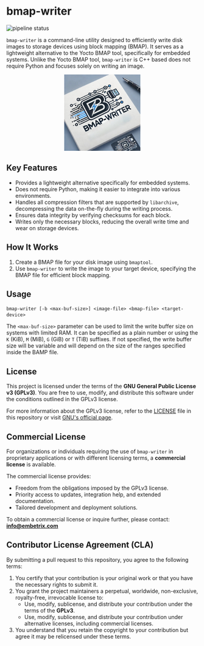 
# bmap-writer

![pipeline status](https://github.com/embetrix/bmap-writer/actions/workflows/cmake-single-platform.yml/badge.svg)

`bmap-writer` is a command-line utility designed to efficiently write disk images to storage devices using block mapping (BMAP). 
It serves as a lightweight alternative to the Yocto BMAP tool, specifically for embedded systems. 
Unlike the Yocto BMAP tool, `bmap-writer` is C++ based does not require Python and focuses solely on writing an image.

<p align ="center"><img src=bmap-writer.jpeg width=200 height=200 /></p>

## Key Features

- Provides a lightweight alternative specifically for embedded systems.
- Does not require Python, making it easier to integrate into various environments.
- Handles all compression filters that are supported by `libarchive`, decompressing the data on-the-fly during the writing process.
- Ensures data integrity by verifying checksums for each block.
- Writes only the necessary blocks, reducing the overall write time and wear on storage devices.

## How It Works

1. Create a BMAP file for your disk image using `bmaptool`.
2. Use `bmap-writer` to write the image to your target device, specifying the BMAP file for efficient block mapping.

## Usage

```
bmap-writer [-b <max-buf-size>] <image-file> <bmap-file> <target-device>
```

The `<max-buf-size>` parameter can be used to limit the write buffer size on systems with limited RAM.
It can be specified as a plain number or using the `K` (KiB), `M` (MiB), `G` (GiB) or `T` (TiB) suffixes.
If not specified, the write buffer size will be variable and will depend on the size of the ranges specified inside the BAMP file.

## License

This project is licensed under the terms of the **GNU General Public License v3 (GPLv3)**.
You are free to use, modify, and distribute this software under the conditions outlined in the GPLv3 license.

For more information about the GPLv3 license, refer to the [LICENSE](LICENSE) file in this repository or visit [GNU's official page](https://www.gnu.org/licenses/gpl-3.0.html).


## Commercial License

For organizations or individuals requiring the use of `bmap-writer` in proprietary applications or with different licensing terms, a **commercial license** is available.

The commercial license provides:
- Freedom from the obligations imposed by the GPLv3 license.
- Priority access to updates, integration help, and extended documentation.
- Tailored development and deployment solutions.

To obtain a commercial license or inquire further, please contact: [**info@embetrix.com**](mailto:info@embetrix.com)


## Contributor License Agreement (CLA)

By submitting a pull request to this repository, you agree to the following terms:

1. You certify that your contribution is your original work or that you have the necessary rights to submit it.
2. You grant the project maintainers a perpetual, worldwide, non-exclusive, royalty-free, irrevocable license to:
   - Use, modify, sublicense, and distribute your contribution under the terms of the **GPLv3**.
   - Use, modify, sublicense, and distribute your contribution under alternative licenses, including commercial licenses.
3. You understand that you retain the copyright to your contribution but agree it may be relicensed under these terms.

